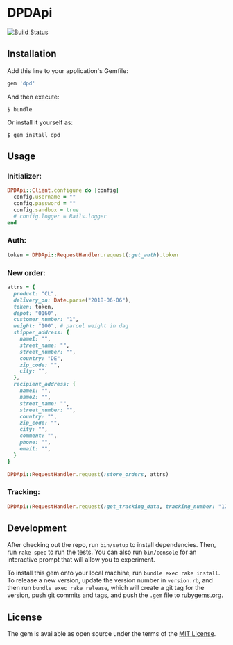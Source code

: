 # DPDApi

[![Build Status](https://travis-ci.org/BloomAndWild/dpd_api.svg?branch=master)](https://travis-ci.org/BloomAndWild/dpd_api)

## Installation

Add this line to your application's Gemfile:

```ruby
gem 'dpd'
```

And then execute:

    $ bundle

Or install it yourself as:

    $ gem install dpd

## Usage

### Initializer:
```ruby
DPDApi::Client.configure do |config|
  config.username = ""
  config.password = ""
  config.sandbox = true
  # config.logger = Rails.logger
end
```

### Auth:
```ruby
token = DPDApi::RequestHandler.request(:get_auth).token
```

### New order:
```ruby
attrs = {
  product: "CL",
  delivery_on: Date.parse("2018-06-06"),
  token: token,
  depot: "0160",
  customer_number: "1",
  weight: "100", # parcel weight in dag
  shipper_address: {
    name1: "",
    street_name: "",
    street_number: "",
    country: "DE",
    zip_code: "",
    city: "",
  },
  recipient_address: {
    name1: "",
    name2: "",
    street_name: "",
    street_number: "",
    country: "",
    zip_code: "",
    city: "",
    comment: "",
    phone: "",
    email: "",
  }
}

DPDApi::RequestHandler.request(:store_orders, attrs)
```

### Tracking:
```ruby
DPDApi::RequestHandler.request(:get_tracking_data, tracking_number: "123456789")
```

## Development

After checking out the repo, run `bin/setup` to install dependencies. Then, run `rake spec` to run the tests. You can also run `bin/console` for an interactive prompt that will allow you to experiment.

To install this gem onto your local machine, run `bundle exec rake install`. To release a new version, update the version number in `version.rb`, and then run `bundle exec rake release`, which will create a git tag for the version, push git commits and tags, and push the `.gem` file to [rubygems.org](https://rubygems.org).


## License

The gem is available as open source under the terms of the [MIT License](http://opensource.org/licenses/MIT).

